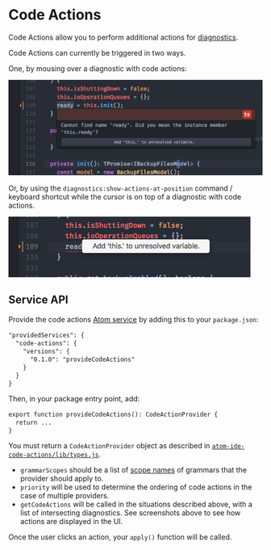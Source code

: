 # Code Actions

Code Actions allow you to perform additional actions for [diagnostics](
./diagnostics.md).

Code Actions can currently be triggered in two ways.

One, by mousing over a diagnostic with code actions:

![Datatip](./images/code-actions-datatip.png)

Or, by using the `diagnostics:show-actions-at-position` command / keyboard shortcut
while the cursor is on top of a diagnostic with code actions.

![Context menu](./images/code-actions-context-menu.png)

## Service API

Provide the code actions [Atom service](http://flight-manual.atom.io/behind-atom/sections/interacting-with-other-packages-via-services/) by adding this to your `package.json`:

```
"providedServices": {
  "code-actions": {
    "versions": {
      "0.1.0": "provideCodeActions"
    }
  }
}
```

Then, in your package entry point, add:

```
export function provideCodeActions(): CodeActionProvider {
  return ...
}
```

You must return a `CodeActionProvider` object
as described in [`atom-ide-code-actions/lib/types.js`](../modules/atom-ide-ui/pkg/atom-ide-code-actions/lib/types.js).

- `grammarScopes` should be a list of [scope names](
https://github.com/execjosh/atom-file-types#scope-names) of grammars
that the provider should apply to.
- `priority` will be used to determine the ordering of code actions in the case
of multiple providers.
- `getCodeActions` will be called in the situations described above, with a list
of intersecting diagnostics. See screenshots above to see how actions are displayed in the UI.

Once the user clicks an action, your `apply()` function will be called.
